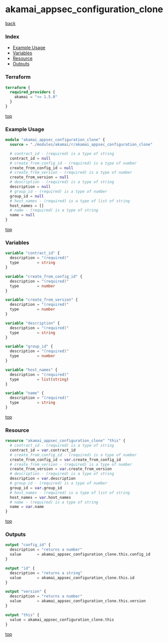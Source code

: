 # akamai_appsec_configuration_clone

[back](../akamai.md)

### Index

- [Example Usage](#example-usage)
- [Variables](#variables)
- [Resource](#resource)
- [Outputs](#outputs)

### Terraform

```terraform
terraform {
  required_providers {
    akamai = ">= 1.5.0"
  }
}
```

[top](#index)

### Example Usage

```terraform
module "akamai_appsec_configuration_clone" {
  source = "./modules/akamai/r/akamai_appsec_configuration_clone"

  # contract_id - (required) is a type of string
  contract_id = null
  # create_from_config_id - (required) is a type of number
  create_from_config_id = null
  # create_from_version - (required) is a type of number
  create_from_version = null
  # description - (required) is a type of string
  description = null
  # group_id - (required) is a type of number
  group_id = null
  # host_names - (required) is a type of list of string
  host_names = []
  # name - (required) is a type of string
  name = null
}
```

[top](#index)

### Variables

```terraform
variable "contract_id" {
  description = "(required)"
  type        = string
}

variable "create_from_config_id" {
  description = "(required)"
  type        = number
}

variable "create_from_version" {
  description = "(required)"
  type        = number
}

variable "description" {
  description = "(required)"
  type        = string
}

variable "group_id" {
  description = "(required)"
  type        = number
}

variable "host_names" {
  description = "(required)"
  type        = list(string)
}

variable "name" {
  description = "(required)"
  type        = string
}
```

[top](#index)

### Resource

```terraform
resource "akamai_appsec_configuration_clone" "this" {
  # contract_id - (required) is a type of string
  contract_id = var.contract_id
  # create_from_config_id - (required) is a type of number
  create_from_config_id = var.create_from_config_id
  # create_from_version - (required) is a type of number
  create_from_version = var.create_from_version
  # description - (required) is a type of string
  description = var.description
  # group_id - (required) is a type of number
  group_id = var.group_id
  # host_names - (required) is a type of list of string
  host_names = var.host_names
  # name - (required) is a type of string
  name = var.name
}
```

[top](#index)

### Outputs

```terraform
output "config_id" {
  description = "returns a number"
  value       = akamai_appsec_configuration_clone.this.config_id
}

output "id" {
  description = "returns a string"
  value       = akamai_appsec_configuration_clone.this.id
}

output "version" {
  description = "returns a number"
  value       = akamai_appsec_configuration_clone.this.version
}

output "this" {
  value = akamai_appsec_configuration_clone.this
}
```

[top](#index)